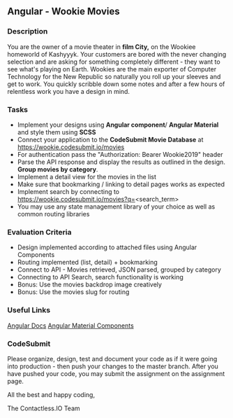 ## Angular - Wookie Movies

### Description

You are the owner of a movie theater in **film City,** on the Wookiee homeworld of Kashyyyk. Your customers are bored with the never changing selection and are asking for something completely different - they want to see what's playing on Earth. Wookies are the main exporter of Computer Technology for the New Republic so naturally you roll up your sleeves and get to work. You quickly scribble down some notes and after a few hours of relentless work you have a design in mind.

### Tasks

-   Implement your designs using **Angular component**/ **Angular Material** and style them using **SCSS**
-   Connect your application to the **CodeSubmit Movie Database** at https://wookie.codesubmit.io/movies
-   For authentication pass the "Authorization: Bearer Wookie2019" header
-   Parse the API response and display the results as outlined in the design. **Group movies by category**.
-   Implement a detail view for the movies in the list
-   Make sure that bookmarking / linking to detail pages works as expected
-   Implement search by connecting to https://wookie.codesubmit.io/movies?q=<search_term>
-   You may use any state management library of your choice as well as common routing libraries

### Evaluation Criteria

-   Design implemented according to attached files using Angular Components
-   Routing implemented (list, detail) + bookmarking
-   Connect to API - Movies retrieved, JSON parsed, grouped by category
-   Connecting to API Search, search functionality is working
-   Bonus: Use the movies backdrop image creatively
-   Bonus: Use the movies slug for routing

### Useful Links

[Angular Docs](https://angular.io/docs)
[Angular Material Components](https://material.angular.io/components/categories)

### CodeSubmit

Please organize, design, test and document your code as if it were
going into production - then push your changes to the master branch. After you have pushed your code, you may submit the assignment on the assignment page.

All the best and happy coding,

The Contactless.IO Team
